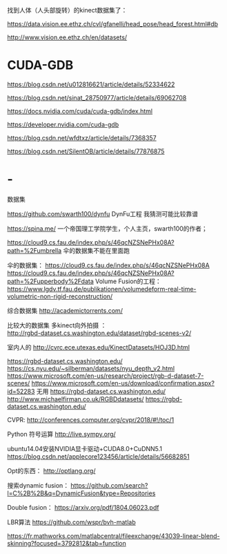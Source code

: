 找到人体（人头部旋转）的kinect数据集了： 

https://data.vision.ee.ethz.ch/cvl/gfanelli/head_pose/head_forest.html#db

http://www.vision.ee.ethz.ch/en/datasets/ 


# CUDA-GDB

https://blog.csdn.net/u012816621/article/details/52334622

https://blog.csdn.net/sinat_28750977/article/details/69062708

https://docs.nvidia.com/cuda/cuda-gdb/index.html

https://developer.nvidia.com/cuda-gdb

https://blog.csdn.net/wfdtxz/article/details/7368357

https://blog.csdn.net/SilentOB/article/details/77876875

# -

数据集

https://github.com/swarth100/dynfu    DynFu工程 我猜测可能比较靠谱

https://spina.me/    一个帝国理工学院学生，个人主页，swarth100的作者； 

https://cloud9.cs.fau.de/index.php/s/46qcNZSNePHx08A?path=%2Fumbrella  伞的数据集不能在里面跑 


伞的数据集： 
https://cloud9.cs.fau.de/index.php/s/46qcNZSNePHx08A 
https://cloud9.cs.fau.de/index.php/s/46qcNZSNePHx08A?path=%2Fupperbody%2Fdata
Volume Fusion的工程： 
https://www.lgdv.tf.fau.de/publikationen/volumedeform-real-time-volumetric-non-rigid-reconstruction/ 

综合数据集
http://academictorrents.com/

比较大的数据集  多kinect向外拍摄 ：  
http://rgbd-dataset.cs.washington.edu/dataset/rgbd-scenes-v2/


室内人的
http://cvrc.ece.utexas.edu/KinectDatasets/HOJ3D.html

https://rgbd-dataset.cs.washington.edu/
https://cs.nyu.edu/~silberman/datasets/nyu_depth_v2.html
https://www.microsoft.com/en-us/research/project/rgb-d-dataset-7-scenes/ 
https://www.microsoft.com/en-us/download/confirmation.aspx?id=52283 无用
https://rgbd-dataset.cs.washington.edu/
http://www.michaelfirman.co.uk/RGBDdatasets/
https://rgbd-dataset.cs.washington.edu/

CVPR: 
http://conferences.computer.org/cvpr/2018/#!/toc/1

Python 符号运算
http://live.sympy.org/

ubuntu14.04安装NVIDIA显卡驱动+CUDA8.0+CuDNN5.1
https://blog.csdn.net/applecore123456/article/details/56682851

Opt的东西： 
http://optlang.org/

搜索dynamic fusion： 
https://github.com/search?l=C%2B%2B&q=DynamicFusion&type=Repositories  

Double fusion： 
https://arxiv.org/pdf/1804.06023.pdf 

LBR算法 
https://github.com/wspr/bvh-matlab

https://fr.mathworks.com/matlabcentral/fileexchange/43039-linear-blend-skinning?focused=3792812&tab=function

